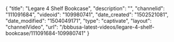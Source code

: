 {
    "title": "Legare 4 Shelf Bookcase",
    "description": "",
    "channelid": "111091684",
    "videoid": "109980741",
    "date_created": "1502521081",
    "date_modified": "1504049171",
    "type": "captivate",
    "layout": "channelVideo",
    "url": "\/bbbusa-latest-videos\/legare-4-shelf-bookcase\/111091684-109980741"
}
